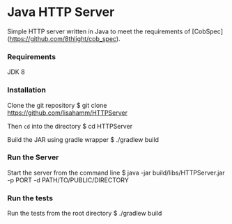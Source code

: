 # Java HTTP Server

Simple HTTP server written in Java to meet the requirements of [CobSpec] (https://github.com/8thlight/cob_spec). 

### Requirements

JDK 8

### Installation

Clone the git repository 
    $ git clone https://github.com/lisahamm/HTTPServer
    
Then `cd` into the directory
    $ cd HTTPServer
    
Build the JAR using gradle wrapper
    $ ./gradlew build
    
### Run the Server

Start the server from the command line 
    $ java -jar build/libs/HTTPServer.jar -p PORT -d PATH/TO/PUBLIC/DIRECTORY

### Run the tests

Run the tests from the root directory 
    $ ./gradlew build

    
